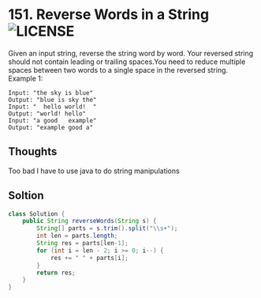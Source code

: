 # 151. Reverse Words in a String ![LICENSE](https://img.shields.io/badge/Rank-Medium-orange)
Given an input string, reverse the string word by word. Your reversed string should not contain leading or trailing spaces.You need to reduce multiple spaces between two words to a single space in the reversed string.
Example 1:
```
Input: "the sky is blue"
Output: "blue is sky the"
Input: "  hello world!  "
Output: "world! hello"
Input: "a good   example"
Output: "example good a"
```

## Thoughts
Too bad I have to use java to do string manipulations

## Soltion
```java
class Solution {
    public String reverseWords(String s) {
        String[] parts = s.trim().split("\\s+");
        int len = parts.length;
        String res = parts[len-1];
        for (int i = len - 2; i >= 0; i--) {
            res += " " + parts[i];
        }
        return res;
    }
}
```
